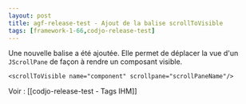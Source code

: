 ```yaml
---
layout: post
title: agf-release-test - Ajout de la balise scrollToVisible
tags: [framework-1-66,codjo-release-test]
---
```

Une nouvelle balise **<scrollToVisible>** a été ajoutée.
Elle permet de déplacer la vue d'un ```JScrollPane``` de façon à rendre un composant visible.
```title=Utilisation
<scrollToVisible name="component" scrollpane="scrollPaneName"/>
```
Voir : [[codjo-release-test - Tags IHM]]